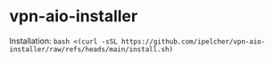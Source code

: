 # vpn-aio-installer

Installation: 
`bash <(curl -sSL https://github.com/ipelcher/vpn-aio-installer/raw/refs/heads/main/install.sh)`
